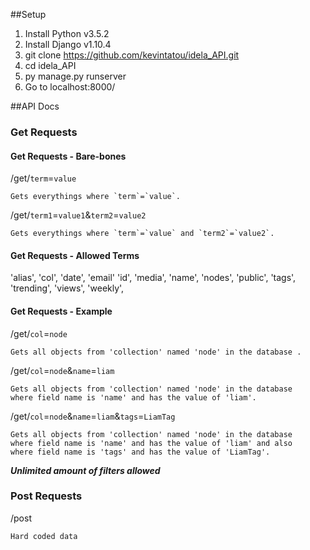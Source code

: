 ##Setup
1. Install Python v3.5.2
2. Install Django v1.10.4
3. git clone https://github.com/kevintatou/idela_API.git
4. cd idela_API
5. py manage.py runserver
6. Go to localhost:8000/

##API Docs
### Get Requests
#### Get Requests - Bare-bones
/get/`term`=`value` 
```
Gets everythings where `term`=`value`.
```
/get/`term1`=`value1`&`term2`=`value2`
```
Gets everythings where `term`=`value` and `term2`=`value2`.
```
#### Get Requests - Allowed Terms
'alias',
'col',
'date',
'email'
'id',
'media',
'name',
'nodes',
'public',
'tags',
'trending',
'views',
'weekly',
#### Get Requests - Example
/get/`col`=`node`
```
Gets all objects from 'collection' named 'node' in the database .
```
/get/`col`=`node`&`name`=`liam`
```
Gets all objects from 'collection' named 'node' in the database 
where field name is 'name' and has the value of 'liam'.
```
/get/`col`=`node`&`name`=`liam`&`tags`=`LiamTag`
```
Gets all objects from 'collection' named 'node' in the database 
where field name is 'name' and has the value of 'liam' and also
where field name is 'tags' and has the value of 'LiamTag'. 
```
***Unlimited amount of filters allowed***
### Post Requests
/post
```
Hard coded data 
```
